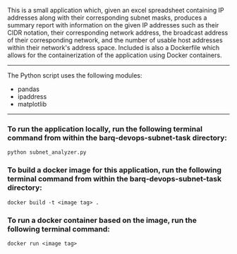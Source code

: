 This is a small application which, given an excel spreadsheet containing IP addresses along with their corresponding subnet masks, produces a summary report with information on the given IP addresses such as their CIDR notation, their corresponding network address, the broadcast address of their corresponding network, and the number of usable host addresses within their network's address space. Included is also a Dockerfile which allows for the containerization of the application using Docker containers.

---

The Python script uses the following modules:
- pandas
- ipaddress
- matplotlib

---

### To run the application locally, run the following terminal command from within the barq-devops-subnet-task directory:
```
python subnet_analyzer.py
```

### To build a docker image for this application, run the following terminal command from within the barq-devops-subnet-task directory:
```
docker build -t <image tag> .
```

### To run a docker container based on the image, run the following terminal command:
```
docker run <image tag>
```